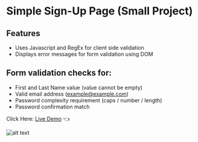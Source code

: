 # Simple Sign-Up Page (Small Project)

## Features

- Uses Javascript and RegEx for client side validation
- Displays error messages for form validation using DOM

## Form validation checks for:

- First and Last Name value (value cannot be empty)
- Valid email address (example@example.com)
- Password complexity requirement (caps / number / length)
- Password confirmation match

Click Here: [Live Demo](https://swhag.github.io/Simple-Sign-Up-Form/) :point_left:

![alt text](https://github.com/Swhag/Simple-Sign-Up-Form/blob/main/src/img/sign-up-preview.PNG 'App Preview')
